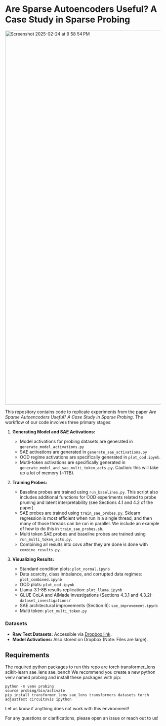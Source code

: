 # Are Sparse Autoencoders Useful? A Case Study in Sparse Probing
<img width="1213" alt="Screenshot 2025-02-24 at 9 58 54 PM" src="https://github.com/user-attachments/assets/09a20f0b-9f45-4382-b6c2-e70bba6c17db" />

This repository contains code to replicate experiments from the paper *Are Sparse Autoencoders Useful? A Case Study in Sparse Probing*. The workflow of our code involves three primary stages:

1. **Generating Model and SAE Activations:**
   - Model activations for probing datasets are generated in `generate_model_activations.py`
   - SAE activations are generated in `generate_sae_activations.py`
   - OOD regime activations are specifically generated in `plot_ood.ipynb`.
   - Mutli-token activations are specifically generated in `generate_model_and_sae_multi_token_acts.py`. Caution: this will take up a lot of memory (~1TB).

2. **Training Probes:**
   - Baseline probes are trained using `run_baselines.py`. This script also includes additional functions for OOD experiments related to probe pruning and latent interpretability (see Sections 4.1 and 4.2 of the paper).
   - SAE probes are trained using `train_sae_probes.py`. Sklearn regression is most efficient when run in a single thread, and then many of those threads can be run in parallel. We include an example of how to do this in `train_sae_probes.sh`.
   - Multi token SAE probes and baseline probes are trained using `run_multi_token_acts.py`.
   - Combining all results into csvs after they are done is done with `combine_results.py`.

3. **Visualizing Results:**
   - Standard condition plots: `plot_normal.ipynb`
   - Data scarcity, class imbalance, and corrupted data regimes: `plot_combined.ipynb`
   - OOD plots: `plot_ood.ipynb`
   - Llama-3.1-8B results replication: `plot_llama.ipynb`
   - GLUE CoLA and AIMade investigations (Sections 4.3.1 and 4.3.2): `dataset_investigations/`
   - SAE architectural improvements (Section 6): `sae_improvement.ipynb`
   - Multi token: `plot_multi_token.py`

### Datasets
- **Raw Text Datasets:** Accessible via [Dropbox link](https://www.dropbox.com/scl/fo/lvajx9100jsy3h9cvis7q/AIocXXICIwHsz-HsXSekC3Y?rlkey=tq7td61h1fufm01cbdu2oqsb5&st=aorlnph5&dl=0).
- **Model Activations:** Also stored on Dropbox (Note: Files are large).

## Requirements
The required python packages to run this repo are
torch transformer_lens scikit-learn sae_lens sae_bench
We recommend you create a new python venv named probing and install these packages with pip:

```
python -m venv probing
source probing/bin/activate
pip install transformer_lens sae_lens transformers datasets torch adjustText circuitsvis ipython
```
Let us know if anything does not work with this environment!


For any questions or clarifications, please open an issue or reach out to us!

```

